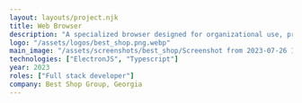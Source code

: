 ```yaml
---
layout: layouts/project.njk
title: Web Browser
description: "A specialized browser designed for organizational use, providing quick access to essential tools to enhance staff productivity."
logo: "/assets/logos/best_shop.png.webp"
main_image: "/assets/screenshots/best_shop/Screenshot from 2023-07-26 15-32-30.webp"
technologies: ["ElectronJS", "Typescript"]
year: 2023
roles: ["Full stack developer"]
company: Best Shop Group, Georgia
---
```

